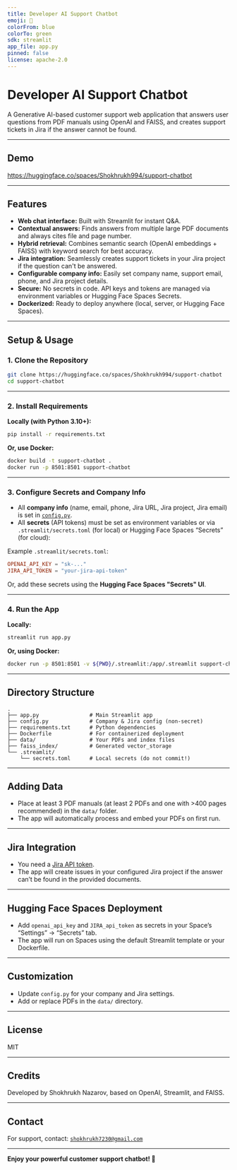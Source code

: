 ```yaml
---
title: Developer AI Support Chatbot
emoji: 🤖
colorFrom: blue
colorTo: green
sdk: streamlit
app_file: app.py
pinned: false
license: apache-2.0
---
```


# Developer AI Support Chatbot

A Generative AI-based customer support web application that answers user questions from PDF manuals using OpenAI and FAISS, and creates support tickets in Jira if the answer cannot be found.

---

## Demo

https://huggingface.co/spaces/Shokhrukh994/support-chatbot

---

## Features

- **Web chat interface:** Built with Streamlit for instant Q&A.
- **Contextual answers:** Finds answers from multiple large PDF documents and always cites file and page number.
- **Hybrid retrieval:** Combines semantic search (OpenAI embeddings + FAISS) with keyword search for best accuracy.
- **Jira integration:** Seamlessly creates support tickets in your Jira project if the question can't be answered.
- **Configurable company info:** Easily set company name, support email, phone, and Jira project details.
- **Secure:** No secrets in code. API keys and tokens are managed via environment variables or Hugging Face Spaces Secrets.
- **Dockerized:** Ready to deploy anywhere (local, server, or Hugging Face Spaces).

---

## Setup & Usage

### 1. **Clone the Repository**

```sh
git clone https://huggingface.co/spaces/Shokhrukh994/support-chatbot
cd support-chatbot
```

---

### 2. **Install Requirements**

**Locally (with Python 3.10+):**

```sh
pip install -r requirements.txt
```

**Or, use Docker:**

```sh
docker build -t support-chatbot .
docker run -p 8501:8501 support-chatbot
```

---

### 3. **Configure Secrets and Company Info**

- All **company info** (name, email, phone, Jira URL, Jira project, Jira email) is set in [`config.py`](config.py).
- All **secrets** (API tokens) must be set as environment variables or via `.streamlit/secrets.toml` (for local) or Hugging Face Spaces “Secrets” (for cloud):

Example `.streamlit/secrets.toml`:
```toml
OPENAI_API_KEY = "sk-..."
JIRA_API_TOKEN = "your-jira-api-token"
```

Or, add these secrets using the **Hugging Face Spaces "Secrets" UI**.

---

### 4. **Run the App**

**Locally:**
```sh
streamlit run app.py
```

**Or, using Docker:**
```sh
docker run -p 8501:8501 -v ${PWD}/.streamlit:/app/.streamlit support-chatbot
```

---

## Directory Structure

```
.
├── app.py                # Main Streamlit app
├── config.py             # Company & Jira config (non-secret)
├── requirements.txt      # Python dependencies
├── Dockerfile            # For containerized deployment
├── data/                 # Your PDFs and index files
├── faiss_index/          # Generated vector_storage
└── .streamlit/
    └── secrets.toml      # Local secrets (do not commit!)
```

---

## Adding Data

- Place at least 3 PDF manuals (at least 2 PDFs and one with >400 pages recommended) in the `data/` folder.
- The app will automatically process and embed your PDFs on first run.

---

## Jira Integration

- You need a [Jira API token](https://id.atlassian.com/manage-profile/security/api-tokens).
- The app will create issues in your configured Jira project if the answer can’t be found in the provided documents.

---

## Hugging Face Spaces Deployment

- Add `openai_api_key` and `JIRA_api_token` as secrets in your Space’s “Settings” → “Secrets” tab.
- The app will run on Spaces using the default Streamlit template or your Dockerfile.

---

## Customization

- Update `config.py` for your company and Jira settings.
- Add or replace PDFs in the `data/` directory.

---

## License

MIT

---

## Credits

Developed by Shokhrukh Nazarov, based on OpenAI, Streamlit, and FAISS.

---

## Contact

For support, contact: [`shokhrukh7230@gmail.com`](mailto:shokhrukh7230@gmail.com)

---

**Enjoy your powerful customer support chatbot! 🚀**